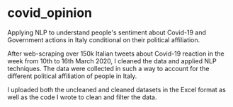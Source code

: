 # covid_opinion
Applying NLP to understand people's sentiment about Covid-19 and Government actions in Italy conditional on their political affiliation.

After web-scraping over 150k Italian tweets about Covid-19 reaction in the week from 10th to 16th March 2020, I cleaned the data and applied NLP techniques. The data were collected in such a way to account for the different political affiliation of people in Italy. 

I uploaded both the uncleaned and cleaned datasets in the Excel format as well as the code I wrote to clean and filter the data. 
